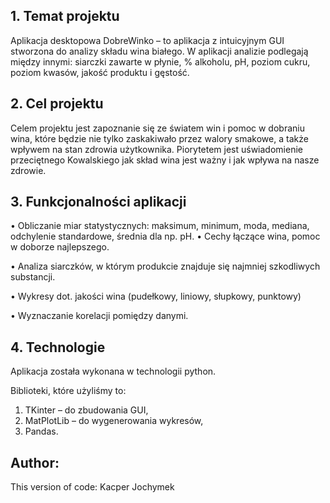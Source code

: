 ## 1.	Temat projektu
Aplikacja desktopowa DobreWinko – to aplikacja z intuicyjnym GUI stworzona do analizy składu wina białego. W aplikacji analizie podlegają między innymi: siarczki zawarte w płynie, % alkoholu, pH, poziom cukru, poziom kwasów, jakość produktu i gęstość. 
## 2.	Cel projektu
Celem projektu jest zapoznanie się ze światem win i pomoc w dobraniu wina, które będzie nie tylko zaskakiwało przez walory smakowe, a także wpływem na stan zdrowia użytkownika. Piorytetem jest uświadomienie przeciętnego Kowalskiego jak skład wina jest ważny i jak wpływa na nasze zdrowie.
## 3.	Funkcjonalności aplikacji
•	Obliczanie miar statystycznych: maksimum, minimum, moda, mediana, odchylenie standardowe, średnia dla np. pH.
•	Cechy łączące wina, pomoc w doborze najlepszego. 

•	Analiza siarczków, w którym produkcie znajduje się najmniej szkodliwych substancji.

•	Wykresy dot. jakości wina (pudełkowy, liniowy, słupkowy, punktowy)

•	Wyznaczanie korelacji pomiędzy danymi.
## 4.	Technologie
Aplikacja została wykonana w technologii python.

Biblioteki, które użyliśmy to:
1.	TKinter – do zbudowania GUI,
2.	MatPlotLib – do wygenerowania wykresów,
3.	Pandas.
## Author:

This version of code: Kacper Jochymek
